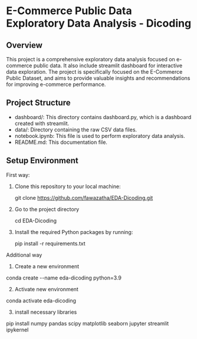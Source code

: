 # E-Commerce Public Data Exploratory Data Analysis - Dicoding

## Overview
This project is a comprehensive exploratory data analysis focused on e-commerce public data. It also include streamlit dashboard for interactive data exploration. The project is specifically focused on the E-Commerce Public Dataset, and aims to provide valuable insights and recommendations for improving e-commerce performance.

## Project Structure
- dashboard/: This directory contains dashboard.py, which is a dashboard created with streamlit.
- data/: Directory containing the raw CSV data files.
- notebook.ipynb: This file is used to perform exploratory data analysis.
- README.md: This documentation file.

## Setup Environment
First way:
1. Clone this repository to your local machine:
   
   git clone https://github.com/fawazatha/EDA-Dicoding.git

2. Go to the project directory
   
   cd EDA-Dicoding

3. Install the required Python packages by running:
   
   pip install -r requirements.txt

Additional way
1. Create a new environment
   
conda create --name eda-dicoding python=3.9
   
2. Activate new environment
   
conda activate eda-dicoding

3. install necessary libraries
   
pip install numpy pandas scipy matplotlib seaborn jupyter streamlit ipykernel
